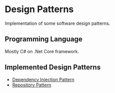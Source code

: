 # Design Patterns
Implementation of some software design patterns.

## Programming Language
Mostly C# on .Net Core framework.

## Implemented Design Patterns
* [Dependency Injection Pattern]()
* [Repository Pattern]()
